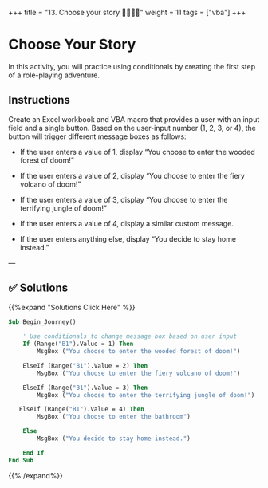 +++
title = "13. Choose your story  👩‍🎓👨‍🎓"
weight = 11
tags = ["vba"] 
+++

# Choose Your Story

In this activity, you will practice using conditionals by creating the first step of a role-playing adventure.

## Instructions

Create an Excel workbook and VBA macro that provides a user with an input field and a single button. Based on the user-input number (1, 2, 3, or 4), the button will trigger different message boxes as follows:

* If the user enters a value of 1, display “You choose to enter the wooded forest of doom!”

* If the user enters a value of 2, display “You choose to enter the fiery volcano of doom!”

* If the user enters a value of 3, display “You choose to enter the terrifying jungle of doom!”

*  If the user enters a value of 4, display a similar custom message.

* If the user enters anything else, display “You decide to stay home instead.”

—

## ✅ Solutions
{{%expand "Solutions Click Here" %}}
```vb
Sub Begin_Journey()
    
    ' Use conditionals to change message box based on user input
    If (Range("B1").Value = 1) Then
        MsgBox ("You choose to enter the wooded forest of doom!")

    ElseIf (Range("B1").Value = 2) Then
        MsgBox ("You choose to enter the fiery volcano of doom!")

    ElseIf (Range("B1").Value = 3) Then
        MsgBox ("You choose to enter the terrifying jungle of doom!")

   ElseIf (Range("B1").Value = 4) Then
        MsgBox ("You choose to enter the bathroom")

    Else
        MsgBox ("You decide to stay home instead.")

    End If
End Sub


```
{{% /expand%}}
